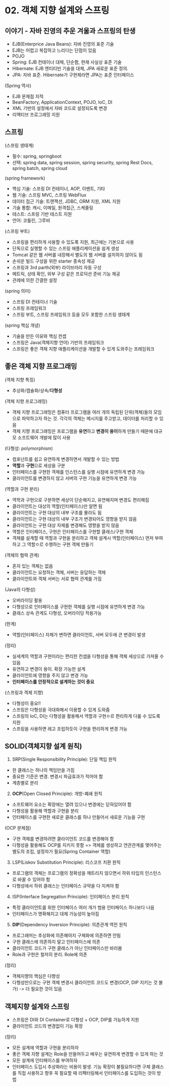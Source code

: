 # 02. 객체 지향 설계와 스프링

## 이야기 - 자바 진영의 추운 겨울과 스프링의 탄생
- EJB(Enterprice Java Beans): 자바 진영의 표준 기술
- EJB는 어렵고 복잡하고 느리다는 단점이 있음
- POJO
- Spring: EJB 컨테이너 대체, 단순함, 현재 사실상 표준 기술
- Hibernate: EJB 엔티티빈 기술을 대체, JPA 새로운 표준 정의. 
- JPA: 자바 표준. Hibernate가 구현체라면 JPA는 표준 인터페이스

(Spring 역사)
- EJB 문제점 지적
- BeanFactory, ApplicationContext, POJO, IoC, DI
- XML 기반의 설정에서 자바 코드로 설정되도록 변경
- 리액티브 프로그래밍 지원

## 스프링
(스프링 생태계)
- 필수: spring, springboot
- 선택: spring data, spring session, spring security, spring Rest Docs, spring batch, spring cloud

(spring framework)
- 핵심 기술: 스프링 DI 컨테이너, AOP, 이벤트, 기타
- 웹 기술: 스프링 MVC, 스프링 WebFlux
- 데이터 접근 기술: 트랜잭션, JDBC, ORM 지원, XML 지원
- 기술 통합: 캐시, 이메일, 원격접근, 스케줄링
- 테스트: 스프링 기반 테스트 지원
- 언어: 코틀린, 그루비

(스프링 부트)
- 스프링을 편리하게 사용할 수 있도록 지원, 최근에는 기본으로 사용
- 단독으로 실행할 수 있는 스프링 애플리케이션을 쉽게 생성
- Tomcat 같은 웹 서버를 내장해서 별도의 웹 서버를 설치하지 않아도 됨
- 손쉬운 빌드 구성을 위한 starter 종속성 제공
- 스프링과 3rd parth(외부) 라이브러리 자동 구성
- 메트릭, 상태 확인, 외부 구성 같은 프로덕션 준비 기능 제공
- 관례에 의한 간결한 설정

(spring 의미)
- 스프링 DI 컨테이너 기술
- 스프링 프레임워크
- 스프링 부트, 스프링 프레임워크 등을 모두 포함한 스프링 생태계

(spring 핵심 개녕)
- 기술을 만든 이유와 핵심 컨셉
- 스프링은 Java(객체지향 언어) 기반의 프레임워크
- 스프링은 좋은 객체 지향 애플리케이션을 개발할 수 있게 도와주는 프레임워크

## 좋은 객체 지향 프로그래밍
(객체 지향 특징)
- 추상화/캡슐화/상속/**다형성**

(객체 지향 프로그래밍)
- 객체 지향 프로그래밍은 컴퓨터 프로그램을 여러 개의 독립된 단위(객체)들의 모임으로 파악하고자 하는 것. 각각의 객체는 메시지를 주고받고, 데이터를 처리할 수 있음
- 객체 지향 프로그래밍은 프로그램을 **유연**하고 **변경이 용이**하게 만들기 때문에 대규모 소프트웨어 개발에 많이 사용

(다형성: polymorphism)
- 컴포넌트를 쉽고 유연하게 변경하면서 개발할 수 있는 방법
- **역할**과 **구현**으로 세상을 구분
- 인터페이스를 구현한 객체를 인스턴스를 실행 시점에 유연하게 변경 가능
- 클라이언트를 변경하지 않고 서버의 구현 기능을 유연하게 변경 가능

(역할과 구현 분리)
- 역학과 구현으로 구분하면 세상이 단순해지고, 유연해지며 변경도 편리해짐
- 클라이언트는 대상의 역할(인터페이스)만 알면 됨
- 클라이언트는 구현 대상의 내부 구조를 몰라도 됨
- 클라이언트는 구현 대상의 내부 구조가 변경되어도 영향을 받지 않음
- 클라이언트는 구현 대상 자체를 변경해도 영향을 받지 않음
- 역할은 인터페이스, 구현은 인터페이스를 구현할 클래스/구현 객체
- 객체를 설계할 때 역할과 구현을 분리하고 객체 설계시 역할(인터페이스) 먼저 부여하고 그 역할ㅇ르 수행하는 구현 객체 만들기

(객체의 협력 관계)
- 혼자 있는 객체는 없음
- 클라이언트는 요청하는 객체, 서버는 응답하는 객체
- 클라이언트와 객체 서버는 서로 협력 관계를 가짐

(Java의 다형성)
- 오버라이딩 활용
- 다형성으로 인터페이스를 구현한 객체를 실행 시점에 유연하게 변경 가능
- 클래스 상속 관계도 다형성, 오버라이딩 적용가능

(한계)
- 역할(인터페이스) 자체가 변하면 클라이언트, 서버 모두에 큰 변경이 발생

(정리)
- 실세계의 역할과 구현이라는 편리한 컨셉을 다형성을 통해 객체 세상으로 가져올 수 있음
- 유연하고 변경이 용이. 확장 가능한 설계
- 클라이언트에 영향을 주지 않고 변경 가능
- **인터페이스를 안정적으로 설계하는 것이 중요**

(스프링과 겍체 지향)
- 다형성이 중요!!
- 스프링은 다형성을 극대화해서 이용할 수 있게 도와줌
- 스프링의 IoC, DI는 다형성을 활용해서 역할과 구현ㅇ르 편리하게 다룰 수 있도록 지원
- 스프링을 사용하면 레고 조립하듯이 구현을 편리하게 변경 가능

## SOLID(객체지향 설계 원칙)
1) SRP(Single Responsibility Principle): 단일 책임 원칙
- 한 클래스는 하나의 책임만을 가짐
- 중요한 기준은 변경. 변경시 파급효과가 적어야 함
- 계층별로 분리

2) **OCP**(Open Closed Principle): 개방-폐쇄 원칙
- 소프트웨어 요소는 확장에는 열려 있으나 변경에는 닫혀있어야 함
- 다형성을 활용해 역할과 구현을 분리
- 인터페이스를 구현한 새로운 클래스를 하나 만들어서 새로운 기능을 구현

(OCP 문제점)
- 구현 객체를 변경하려면 클라이언트 코드를 변경해야 함
- 다형성을 활용해도 OCP를 지키지 못함
=> 객체를 생성하고 연관관계를 맺어주는 별도의 조립, 설정자가 필요(Spring Container 역할)

3) LSP(Liskov Substitution Principle): 리스코프 치환 원칙
- 프로그램의 객체는 프로그램의 정확성을 깨트리지 않으면서 하위 타입의 인스턴스로 바꿀 수 있어야 함
- 다형성에서 하위 클래스는 인터페이스 규약을 다 지켜야 함

4) ISP(Interface Segregation Principle): 인터페이스 분리 원칙
- 특정 클라이언트를 위한 인터페이스 여러 개가 범용 인터페이스 하나보다 나음
- 인터페이스가 명확해지고 대체 가능성이 높아짐

5) **DIP**(Dependency Inversion Principle): 의존관계 역전 원칙
- 프로그래머는 추상화에 의존해야지 구체화에 의존하면 안됨
- 구현 클래스에 의존하지 말고 인터페이스에 의존
- 클라이언트 코드가 구현 클래스가 아닌 인터페이스만 바라봄
- Role과 구현은 철저히 분리. Role에 의존

(정리)
- 객체지향의 핵심은 다향성
- 다형성만으로는 구현 객체 변경시 클라이언트 코드도 변경(OCP, DIP 지키는 것 불가) -> 더 필요한 것이 있음


## 객체지향 설계와 스프링
- 스프링은 DI와 DI Container로 다형성 + OCP, DIP를 가능하게 지원
- 클라이언트 코드의 변경없이 기능 확장

(정리)
- 모든 설계에 역할과 구현을 분리하자
- 좋은 객체 지향 설계는 Role을 만들어두고 배우는 유연하게 변경할 수 있게 하는 것
- 모든 설계에 인터페이스를 부여하자
- 인터페이스 도입시 추상화라는 비용이 발생. 기능 확장이 불필요하다면 구체 클래스를 직접 사용하고 향후 꼭 필요할 때 리팩터링해서 인터페이스를 도입하는 것이 방법
